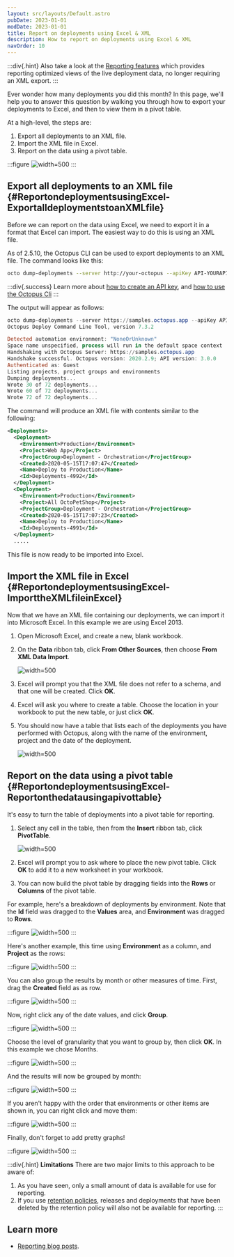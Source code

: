 ```yaml
---
layout: src/layouts/Default.astro
pubDate: 2023-01-01
modDate: 2023-01-01
title: Report on deployments using Excel & XML
description: How to report on deployments using Excel & XML
navOrder: 10
---
```


:::div{.hint}
Also take a look at the [Reporting features](/docs/administration/reporting) which provides reporting optimized views of the live deployment data, no longer requiring an XML export.
:::

Ever wonder how many deployments you did this month? In this page, we'll help you to answer this question by walking you through how to export your deployments to Excel, and then to view them in a pivot table.

At a high-level, the steps are:

1. Export all deployments to an XML file.
2. Import the XML file in Excel.
3. Report on the data using a pivot table.

:::figure
![](/docs/administration/reporting/images/3278122.png "width=500")
:::

## Export all deployments to an XML file {#ReportondeploymentsusingExcel-ExportalldeploymentstoanXMLfile}

Before we can report on the data using Excel, we need to export it in a format that Excel can import. The easiest way to do this is using an XML file.

As of 2.5.10, the Octopus CLI can be used to export deployments to an XML file. The command looks like this:

```bash
octo dump-deployments --server http://your-octopus --apiKey API-YOURAPIKEY1234 --filePath=Deployments.xml
```

:::div{.success}
Learn more about [how to create an API key](/docs/octopus-rest-api/how-to-create-an-api-key/), and [how to use the Octopus Cli](/docs/octopus-rest-api/octopus-cli)
:::

The output will appear as follows:

```powershell
octo dump-deployments --server https://samples.octopus.app --apiKey API-GUEST --filepath C:\Development\Deployments.xml
Octopus Deploy Command Line Tool, version 7.3.2

Detected automation environment: "NoneOrUnknown"
Space name unspecified, process will run in the default space context
Handshaking with Octopus Server: https://samples.octopus.app
Handshake successful. Octopus version: 2020.2.9; API version: 3.0.0
Authenticated as: Guest
Listing projects, project groups and environments
Dumping deployments...
Wrote 30 of 72 deployments...
Wrote 60 of 72 deployments...
Wrote 72 of 72 deployments...
```

The command will produce an XML file with contents similar to the following:

```xml
<Deployments>
  <Deployment>
    <Environment>Production</Environment>
    <Project>Web App</Project>
    <ProjectGroup>Deployment - Orchestration</ProjectGroup>
    <Created>2020-05-15T17:07:47</Created>
    <Name>Deploy to Production</Name>
    <Id>Deployments-4992</Id>
  </Deployment>
  <Deployment>
    <Environment>Production</Environment>
    <Project>All OctoPetShop</Project>
    <ProjectGroup>Deployment - Orchestration</ProjectGroup>
    <Created>2020-05-15T17:07:23</Created>
    <Name>Deploy to Production</Name>
    <Id>Deployments-4991</Id>
  </Deployment>
  .....
```

This file is now ready to be imported into Excel.

## Import the XML file in Excel {#ReportondeploymentsusingExcel-ImporttheXMLfileinExcel}

Now that we have an XML file containing our deployments, we can import it into Microsoft Excel. In this example we are using Excel 2013.

1. Open Microsoft Excel, and create a new, blank workbook.
2. On the **Data** ribbon tab, click **From Other Sources**, then choose **From XML Data Import**. 

   ![](/docs/administration/reporting/images/3278132.png "width=500")
3. Excel will prompt you that the XML file does not refer to a schema, and that one will be created. Click **OK**.
4. Excel will ask you where to create a table. Choose the location in your workbook to put the new table, or just click **OK**.
5. You should now have a table that lists each of the deployments you have performed with Octopus, along with the name of the environment, project and the date of the deployment. 

   ![](/docs/administration/reporting/images/3278131.png "width=500")

## Report on the data using a pivot table {#ReportondeploymentsusingExcel-Reportonthedatausingapivottable}

It's easy to turn the table of deployments into a pivot table for reporting.

1. Select any cell in the table, then from the **Insert** ribbon tab, click **PivotTable**. 

   ![](/docs/administration/reporting/images/3278130.png "width=500")

2. Excel will prompt you to ask where to place the new pivot table. Click **OK** to add it to a new worksheet in your workbook.
3. You can now build the pivot table by dragging fields into the **Rows** or **Columns** of the pivot table.

For example, here's a breakdown of deployments by environment. Note that the **Id** field was dragged to the **Values** area, and **Environment** was dragged to **Rows**.

:::figure
![](/docs/administration/reporting/images/3278129.png "width=500")
:::

Here's another example, this time using **Environment** as a column, and **Project** as the rows:

:::figure
![](/docs/administration/reporting/images/3278128.png "width=500")
:::

You can also group the results by month or other measures of time. First, drag the **Created** field as as row.

:::figure
![](/docs/administration/reporting/images/3278127.png "width=500")
:::

Now, right click any of the date values, and click **Group**.

:::figure
![](/docs/administration/reporting/images/3278126.png "width=500")
:::

Choose the level of granularity that you want to group by, then click **OK**. In this example we chose Months.

:::figure
![](/docs/administration/reporting/images/3278125.png "width=500")
:::

And the results will now be grouped by month:

:::figure
![](/docs/administration/reporting/images/3278124.png "width=500")
:::

If you aren't happy with the order that environments or other items are shown in, you can right click and move them:

:::figure
![](/docs/administration/reporting/images/3278123.png "width=500")
:::

Finally, don't forget to add pretty graphs!

:::figure
![](/docs/administration/reporting/images/3278122.png "width=500")
:::

:::div{.hint}
**Limitations**
There are two major limits to this approach to be aware of:

1. As you have seen, only a small amount of data is available for use for reporting.
2. If you use [retention policies](/docs/administration/retention-policies), releases and deployments that have been deleted by the retention policy will also not be available for reporting.
:::

## Learn more

- [Reporting blog posts](https://octopus.com/blog/tag/reporting).
